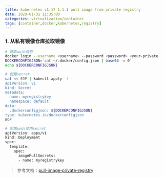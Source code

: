```yaml
---
title: kubernetes v1.17 1.1.1 pull image from private registry
date: 2020-01-31 11:35:00
categories: virtualization/container
tags: [container,docker,kubernetes,registry]
---
```


### 1. 从私有镜像仓库拉取镜像
``` bash
# 获取auth信息
docker login --username <username> --password <password> <your-private-registry-domain>
DOCKERCONFIGJSON=`cat ~/.docker/config.json | base64 -w 0`
echo ${DOCKERCONFIGJSON}

# 创建secret
cat << EOF | kubectl apply -f -
apiVersion: v1
kind: Secret
metadata:
  name: myregistrykey
  namespace: default
data:
  .dockerconfigjson: ${DOCKERCONFIGJSON}
type: kubernetes.io/dockerconfigjson
EOF

# 配置pods使用secret
apiVersion: apps/v1
kind: Deployment
spec:
  template:
    spec:
      imagePullSecrets:
      - name: myregistrykey
```
> 参考文档：[pull-image-private-registry](https://kubernetes.io/docs/tasks/configure-pod-container/pull-image-private-registry/)